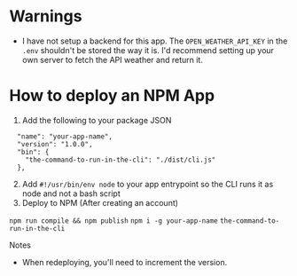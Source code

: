 # Warnings

- I have not setup a backend for this app. The `OPEN_WEATHER_API_KEY` in the `.env` shouldn't be stored the way it is. I'd recommend setting up your own server to fetch the API weather and return it.

# How to deploy an NPM App

1. Add the following to your package JSON

```
  "name": "your-app-name",
  "version": "1.0.0",
  "bin": {
    "the-command-to-run-in-the-cli": "./dist/cli.js"
  },
```
2. Add `#!/usr/bin/env node` to your app entrypoint so the CLI runs it as node and not a bash script
3. Deploy to NPM (After creating an account)

`npm run compile && npm publish`
`npm i -g your-app-name`
`the-command-to-run-in-the-cli`

Notes

- When redeploying, you'll need to increment the version.